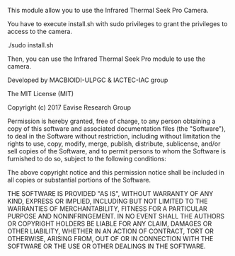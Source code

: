 This module allow you to use the Infrared Thermal Seek Pro Camera.

You have to execute install.sh with sudo privileges to grant the privileges to access to the camera.

./sudo install.sh 

Then, you can use the Infrared Thermal Seek Pro module to use the camera.


Developed by MACBIOIDI-ULPGC & IACTEC-IAC group

The MIT License (MIT)

Copyright (c) 2017 Eavise Research Group

Permission is hereby granted, free of charge, to any person obtaining a copy of this software and associated documentation files (the "Software"), to deal in the Software without restriction, including without limitation the rights to use, copy, modify, merge, publish, distribute, sublicense, and/or sell copies of the Software, and to permit persons to whom the Software is furnished to do so, subject to the following conditions:

The above copyright notice and this permission notice shall be included in all copies or substantial portions of the Software.

THE SOFTWARE IS PROVIDED "AS IS", WITHOUT WARRANTY OF ANY KIND, EXPRESS OR IMPLIED, INCLUDING BUT NOT LIMITED TO THE WARRANTIES OF MERCHANTABILITY, FITNESS FOR A PARTICULAR PURPOSE AND NONINFRINGEMENT. IN NO EVENT SHALL THE AUTHORS OR COPYRIGHT HOLDERS BE LIABLE FOR ANY CLAIM, DAMAGES OR OTHER LIABILITY, WHETHER IN AN ACTION OF CONTRACT, TORT OR OTHERWISE, ARISING FROM, OUT OF OR IN CONNECTION WITH THE SOFTWARE OR THE USE OR OTHER DEALINGS IN THE SOFTWARE.

